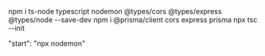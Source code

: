 npm i ts-node typescript nodemon @types/cors @types/express @types/node --save-dev
npm i @prisma/client cors express prisma
npx tsc --init

"start": "npx nodemon"